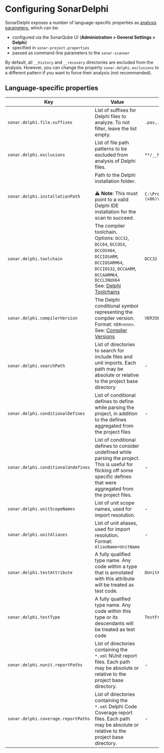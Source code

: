 # Configuring SonarDelphi

SonarDelphi exposes a number of language-specific properties as [analysis parameters](https://docs.sonarsource.com/sonarqube/latest/analyzing-source-code/analysis-parameters/),
which can be:
* configured via the SonarQube UI (**Administration > General Settings > Delphi**)
* specified in `sonar-project.properties`
* passed as command-line parameters to the `sonar-scanner`

By default, all `__history` and `__recovery` directories are excluded from the analysis.
However, you can change the property `sonar.delphi.exclusions` to a different pattern if you want to
force their analysis (not recommended).

## Language-specific properties

| Key                                 | Value                                                                                                                                                                                                                                                  | Default Value                                    |
|-------------------------------------|--------------------------------------------------------------------------------------------------------------------------------------------------------------------------------------------------------------------------------------------------------|--------------------------------------------------|
| `sonar.delphi.file.suffixes`        | List of suffixes for Delphi files to analyze. To not filter, leave the list empty.                                                                                                                                                                     | `.pas,.dpr,.dpk`                                 |
| `sonar.delphi.exclusions`           | List of file path patterns to be excluded from analysis of Delphi files.                                                                                                                                                                               | `**/__history/**,**/__recovery/**`               |
| `sonar.delphi.installationPath`     | Path to the Delphi installation folder.<br/><br/>:warning: **Note**: This must point to a valid Delphi IDE installation for the scan to succeed.                                                                                                       | `C:\Program Files (x86)\Embarcadero\Studio\22.0` |
| `sonar.delphi.toolchain`            | The compiler toolchain.<br/>Options: `DCC32`, `DCC64`, `DCCOSX`, `DCCOSX64`, `DCCIOSARM`, `DCCIOSARM64`, `DCCIOS32`, `DCCAARM`, `DCCAARM64`, `DCCLINUX64`<br/>See: [Delphi Toolchains](https://docwiki.embarcadero.com/RADStudio/en/Delphi_Toolchains) | `DCC32`                                          |
| `sonar.delphi.compilerVersion`      | The Delphi conditional symbol representing the compiler version.<br/>Format: `VER<nnn>`.<br/>See: [Compiler Versions](http://docwiki.embarcadero.com/RADStudio/en/Compiler_Versions)                                                                   | `VER350`                                         |
| `sonar.delphi.searchPath`           | List of directories to search for include files and unit imports. Each path may be absolute or relative to the project base directory                                                                                                                  | -                                                |
| `sonar.delphi.conditionalDefines`   | List of conditional defines to define while parsing the project, in addition to the defines aggregated from the project files                                                                                                                          | -                                                |
| `sonar.delphi.conditionalUndefines` | List of conditional defines to consider undefined while parsing the project. This is useful for flicking off some specific defines that were aggregated from the project files.                                                                        | -                                                |
| `sonar.delphi.unitScopeNames`       | List of unit scope names, used for import resolution.                                                                                                                                                                                                  | -                                                |
| `sonar.delphi.unitAliases`          | List of unit aliases, used for import resolution.<br/>Format: `AliasName=UnitName`                                                                                                                                                                     | -                                                |
| `sonar.delphi.testAttribute`        | A fully qualified type name. Any code within a type that is annotated with this attribute will be treated as test code.                                                                                                                                | `DUnitX.Attributes.TestFixtureAttribute`         |
| `sonar.delphi.testType`             | A fully qualified type name. Any code within this type or its descendants will be treated as test code                                                                                                                                                 | `TestFramework.TTestCase`                        |
| `sonar.delphi.nunit.reportPaths`    | List of directories containing the `*.xml` NUnit report files. Each path may be absolute or relative to the project base directory.                                                                                                                    | -                                                |
| `sonar.delphi.coverage.reportPaths` | List of directories containing the `*.xml` Delphi Code Coverage report files. Each path may be absolute or relative to the project base directory.                                                                                                     | -                                                |
